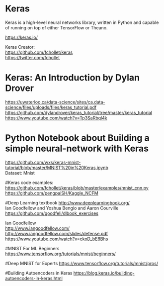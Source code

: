# Keras

Keras is a high-level neural networks library, written in Python and capable of running on top of either TensorFlow or Theano.

https://keras.io/

Keras Creator:<BR>
https://github.com/fchollet/keras<BR>
https://twitter.com/fchollet<BR>


# Keras: An Introduction by Dylan Drover

https://uwaterloo.ca/data-science/sites/ca.data-science/files/uploads/files/keras_tutorial.pdf<BR>
https://github.com/dylandrover/keras_tutorial/tree/master/keras_tutorial<BR>
https://www.youtube.com/watch?v=Tp3SaRbql4k<BR>

# Python Notebook about Building a simple neural-network with Keras 
https://github.com/wxs/keras-mnist-tutorial/blob/master/MNIST%20in%20Keras.ipynb<BR>
Dataset: Mnist<BR>

#Keras code examples:
https://github.com/fchollet/keras/blob/master/examples/mnist_cnn.py<BR>
https://github.com/pengpaiSH/Kaggle_NCFM<BR>

#Deep Learning textbook
http://www.deeplearningbook.org/<BR>
Ian Goodfellow and Yoshua Bengio and Aaron Courville<BR>
https://github.com/goodfeli/dlbook_exercises<BR>

Ian Goodfellow<BR>
http://www.iangoodfellow.com/<BR>
http://www.iangoodfellow.com/slides/defense.pdf<BR>
https://www.youtube.com/watch?v=ckoD_bE8Bhs<BR>

#MNIST For ML Beginners
https://www.tensorflow.org/tutorials/mnist/beginners/<BR>

#Deep MNIST for Experts
https://www.tensorflow.org/tutorials/mnist/pros/<BR>

#Building Autoencoders in Keras
https://blog.keras.io/building-autoencoders-in-keras.html<BR>
